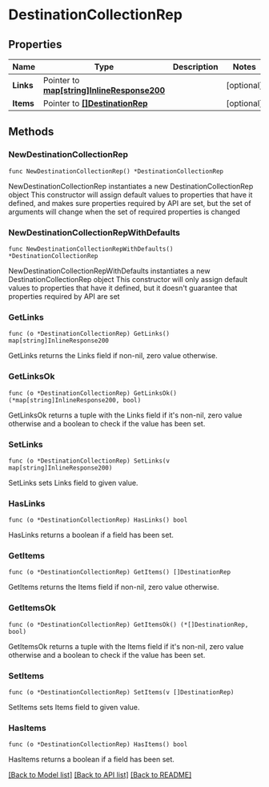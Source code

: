 # DestinationCollectionRep

## Properties

Name | Type | Description | Notes
------------ | ------------- | ------------- | -------------
**Links** | Pointer to [**map[string]InlineResponse200**](InlineResponse200.md) |  | [optional] 
**Items** | Pointer to [**[]DestinationRep**](DestinationRep.md) |  | [optional] 

## Methods

### NewDestinationCollectionRep

`func NewDestinationCollectionRep() *DestinationCollectionRep`

NewDestinationCollectionRep instantiates a new DestinationCollectionRep object
This constructor will assign default values to properties that have it defined,
and makes sure properties required by API are set, but the set of arguments
will change when the set of required properties is changed

### NewDestinationCollectionRepWithDefaults

`func NewDestinationCollectionRepWithDefaults() *DestinationCollectionRep`

NewDestinationCollectionRepWithDefaults instantiates a new DestinationCollectionRep object
This constructor will only assign default values to properties that have it defined,
but it doesn't guarantee that properties required by API are set

### GetLinks

`func (o *DestinationCollectionRep) GetLinks() map[string]InlineResponse200`

GetLinks returns the Links field if non-nil, zero value otherwise.

### GetLinksOk

`func (o *DestinationCollectionRep) GetLinksOk() (*map[string]InlineResponse200, bool)`

GetLinksOk returns a tuple with the Links field if it's non-nil, zero value otherwise
and a boolean to check if the value has been set.

### SetLinks

`func (o *DestinationCollectionRep) SetLinks(v map[string]InlineResponse200)`

SetLinks sets Links field to given value.

### HasLinks

`func (o *DestinationCollectionRep) HasLinks() bool`

HasLinks returns a boolean if a field has been set.

### GetItems

`func (o *DestinationCollectionRep) GetItems() []DestinationRep`

GetItems returns the Items field if non-nil, zero value otherwise.

### GetItemsOk

`func (o *DestinationCollectionRep) GetItemsOk() (*[]DestinationRep, bool)`

GetItemsOk returns a tuple with the Items field if it's non-nil, zero value otherwise
and a boolean to check if the value has been set.

### SetItems

`func (o *DestinationCollectionRep) SetItems(v []DestinationRep)`

SetItems sets Items field to given value.

### HasItems

`func (o *DestinationCollectionRep) HasItems() bool`

HasItems returns a boolean if a field has been set.


[[Back to Model list]](../README.md#documentation-for-models) [[Back to API list]](../README.md#documentation-for-api-endpoints) [[Back to README]](../README.md)



